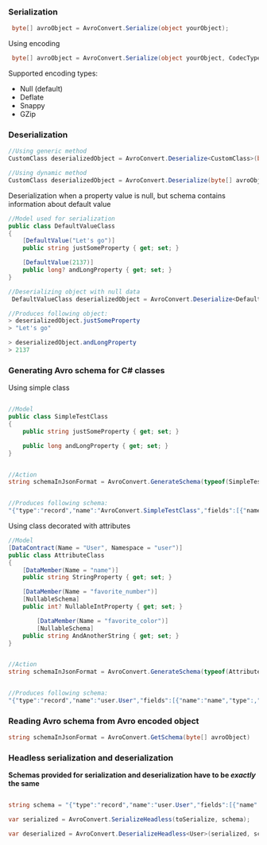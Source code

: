 ### Serialization
```csharp
 byte[] avroObject = AvroConvert.Serialize(object yourObject);
```

Using encoding
```csharp
 byte[] avroObject = AvroConvert.Serialize(object yourObject, CodecType.Snappy);
```
Supported encoding types:
- Null (default)
- Deflate
- Snappy
- GZip



### Deserialization

```csharp
//Using generic method
CustomClass deserializedObject = AvroConvert.Deserialize<CustomClass>(byte[] avroObject);

//Using dynamic method
CustomClass deserializedObject = AvroConvert.Deserialize(byte[] avroObject, typeof(CustomClass));
```

Deserialization when a property value is null, but schema contains information about default value
```csharp
//Model used for serialization
public class DefaultValueClass
{
    [DefaultValue("Let's go")]
    public string justSomeProperty { get; set; }

    [DefaultValue(2137)]
    public long? andLongProperty { get; set; }
}

//Deserializing object with null data
 DefaultValueClass deserializedObject = AvroConvert.Deserialize<DefaultValueClass>(byte[] avroObject);

//Produces following object:
> deserializedObject.justSomeProperty
> "Let's go"

> deserializedObject.andLongProperty
> 2137
```



### Generating Avro schema for C# classes

Using simple class
```csharp

//Model
public class SimpleTestClass
{
	public string justSomeProperty { get; set; }

	public long andLongProperty { get; set; }
}


//Action
string schemaInJsonFormat = AvroConvert.GenerateSchema(typeof(SimpleTestClass));


//Produces following schema:
"{"type":"record","name":"AvroConvert.SimpleTestClass","fields":[{"name":"justSomeProperty","type":["null","string"]},{"name":"andLongProperty","type":"long"}]}"
```

Using class decorated with attributes
```csharp
//Model
[DataContract(Name = "User", Namespace = "user")]
public class AttributeClass
{
	[DataMember(Name = "name")]
	public string StringProperty { get; set; }

	[DataMember(Name = "favorite_number")]
	[NullableSchema]
	public int? NullableIntProperty { get; set; }

        [DataMember(Name = "favorite_color")]
        [NullableSchema]
	public string AndAnotherString { get; set; }
}


//Action
string schemaInJsonFormat = AvroConvert.GenerateSchema(typeof(AttributeClass));


//Produces following schema:
"{"type":"record","name":"user.User","fields":[{"name":"name","type":,"string"},{"name":"favorite_number","type":["null","int"]},{"name":"favorite_color","type":["null","string"]}]}"
```  



### Reading Avro schema from Avro encoded object
```csharp
string schemaInJsonFormat = AvroConvert.GetSchema(byte[] avroObject)
```

### Headless serialization and deserialization

**Schemas provided for serialization and deserialization have to be *exactly* the same**

```csharp

string schema = "{"type":"record","name":"user.User","fields":[{"name":"name","type":,"string"},{"name":"favorite_number","type":["null","int"]},{"name":"favorite_color","type":["null","string"]}]}";

var serialized = AvroConvert.SerializeHeadless(toSerialize, schema);

var deserialized = AvroConvert.DeserializeHeadless<User>(serialized, schema);

```